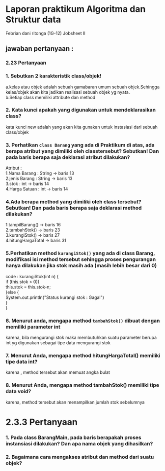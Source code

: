 # Laporan praktikum Algoritma dan Struktur data
Febrian dani ritonga (1G-12)
Jobsheet II
## jawaban pertanyaan :
### 2.23 Pertanyaan 
### 1. Sebutkan 2 karakteristik class/objek!</br>
a.kelas atau objek adalah sebuah gamabaran umum sebuah objek.Sehingga kelas/objek akan kita jadikan realisasi sebuah objek yg nyata.</br>
b.Setiap class memiliki attribute dan method</br>
### 2. Kata kunci apakah yang digunakan untuk mendeklarasikan class?</br>
kata kunci new adalah yang akan kita gunakan untuk instasiasi dari sebuah class/objek</br>
### 3. Perhatikan ```class Barang``` yang ada di Praktikum di atas, ada berapa atribut yang dimiliki oleh classtersebut? Sebutkan! Dan pada baris berapa saja deklarasi atribut dilakukan?</br>
Atribut : </br>
 1.Nama Barang  : String -> baris 13</br>
 2.jenis Barang : String -> baris 13</br>
 3.stok         : int    -> baris 14</br>
 4.Harga Satuan : int    -> baris 14</br>
 ### 4.Ada berapa method yang dimiliki oleh class tersebut? Sebutkan! Dan pada baris berapa saja deklarasi method dilakukan?</br>
 1.tampilBarang()    -> baris 16</br>
 2.tambahStok()      -> baris 23</br>
 3.kurangiStok()     -> baris 27</br>
 4.hitungHargaTotal  -> baris 31</br>
 ### 5.Perhatikan method ```kurangiStok()``` yang ada di class Barang, modifikasi isi method tersebut sehingga proses pengurangan hanya dilakukan jika stok masih ada (masih lebih besar dari 0)
code : 
kurangiStok(int n) {</br>
if (this.stok > 0){</br>
this.stok = this.stok-n;</br>
}else {</br>
System.out.println("Status kurangi stok : Gagal")</br>
}</br>
}</br>

### 6. Menurut anda, mengapa method ```tambahStok()``` dibuat dengan memiliki parameter int 
karena, bila mengurangi stok maka membutuhkan suatu parameter berupa int yg digunakan sebagai tipe data mengurangi stok
### 7. Menurut Anda, mengapa method hitungHargaTotal() memiliki tipe data int?
karena , method tersebut akan memuat angka bulat 
### 8. Menurut Anda, mengapa method tambahStok() memiliki tipe data void?
karena, method tersebut akan menampilkan jumlah stok sebelumnya 

# 2.3.3 Pertanyaan
### 1. Pada class BarangMain, pada baris berapakah proses instansiasi dilakukan? Dan apa nama objek yang dihasilkan?

### 2. Bagaimana cara mengakses atribut dan method dari suatu objek?
 
 
 
 

